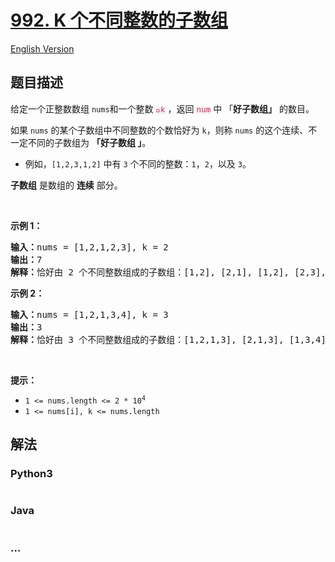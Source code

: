 # [992. K 个不同整数的子数组](https://leetcode.cn/problems/subarrays-with-k-different-integers)

[English Version](/solution/0900-0999/0992.Subarrays%20with%20K%20Different%20Integers/README_EN.md)

## 题目描述

<!-- 这里写题目描述 -->

<p>给定一个正整数数组 <code>nums</code>和一个整数 <font color="#c7254e"><font face="Menlo, Monaco, Consolas, Courier New, monospace"><span style="font-size:12.6px"><span style="background-color:#f9f2f4">k</span></span></font></font>&nbsp;，返回 <font color="#c7254e"><font face="Menlo, Monaco, Consolas, Courier New, monospace"><span style="font-size:12.6px"><span style="background-color:#f9f2f4">num</span></span></font></font>&nbsp;中 「<strong>好子数组」</strong><em>&nbsp;</em>的数目。</p>

<p>如果 <code>nums</code>&nbsp;的某个子数组中不同整数的个数恰好为 <code>k</code>，则称 <code>nums</code>&nbsp;的这个连续、不一定不同的子数组为 <strong>「</strong><strong>好子数组 」</strong>。</p>

<ul>
	<li>例如，<code>[1,2,3,1,2]</code> 中有&nbsp;<code>3</code>&nbsp;个不同的整数：<code>1</code>，<code>2</code>，以及&nbsp;<code>3</code>。</li>
</ul>

<p><strong>子数组</strong> 是数组的 <strong>连续</strong> 部分。</p>

<p>&nbsp;</p>

<p><strong>示例 1：</strong></p>

<pre>
<strong>输入：</strong>nums = [1,2,1,2,3], k = 2
<strong>输出：</strong>7
<strong>解释：</strong>恰好由 2 个不同整数组成的子数组：[1,2], [2,1], [1,2], [2,3], [1,2,1], [2,1,2], [1,2,1,2].
</pre>

<p><strong>示例 2：</strong></p>

<pre>
<strong>输入：</strong>nums = [1,2,1,3,4], k = 3
<strong>输出：</strong>3
<strong>解释：</strong>恰好由 3 个不同整数组成的子数组：[1,2,1,3], [2,1,3], [1,3,4].
</pre>

<p>&nbsp;</p>

<p><strong>提示：</strong></p>

<ul>
	<li><code>1 &lt;= nums.length &lt;= 2 * 10<sup>4</sup></code></li>
	<li><code>1 &lt;= nums[i], k &lt;= nums.length</code></li>
</ul>

## 解法

<!-- 这里可写通用的实现逻辑 -->

<!-- tabs:start -->

### **Python3**

<!-- 这里可写当前语言的特殊实现逻辑 -->

```python

```

### **Java**

<!-- 这里可写当前语言的特殊实现逻辑 -->

```java

```

### **...**

```

```

<!-- tabs:end -->
